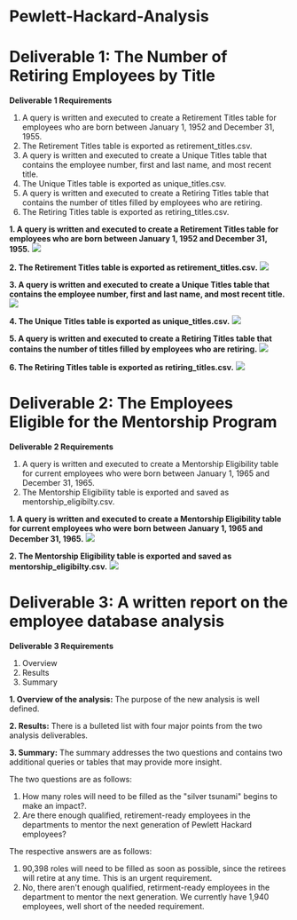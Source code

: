 # Pewlett-Hackard-Analysis


# Deliverable 1: The Number of Retiring Employees by Title
**Deliverable 1 Requirements**
1. A query is written and executed to create a Retirement Titles table for employees who are born between January 1, 1952 and December 31, 1955.
2. The Retirement Titles table is exported as retirement_titles.csv.
3. A query is written and executed to create a Unique Titles table that contains the employee number, first and last name, and most recent title.
4. The Unique Titles table is exported as unique_titles.csv.
5. A query is written and executed to create a Retiring Titles table that contains the number of titles filled by employees who are retiring.
6. The Retiring Titles table is exported as retiring_titles.csv.

**1. A query is written and executed to create a Retirement Titles table for employees who are born between January 1, 1952 and December 31, 1955.**
![](Resources/Photo1.1.png)

**2. The Retirement Titles table is exported as retirement_titles.csv.**
![](Resources/Photo2.1.png)

**3. A query is written and executed to create a Unique Titles table that contains the employee number, first and last name, and most recent title.**
![](Resources/Photo3.1.png)

**4. The Unique Titles table is exported as unique_titles.csv.**
![](Resources/Photo4.1.png)

**5. A query is written and executed to create a Retiring Titles table that contains the number of titles filled by employees who are retiring.**
![](Resources/Photo5.1.png)

**6. The Retiring Titles table is exported as retiring_titles.csv.**
![](Resources/Photo6.1.png)



# Deliverable 2: The Employees Eligible for the Mentorship Program
**Deliverable 2 Requirements**
1. A query is written and executed to create a Mentorship Eligibility table for current employees who were born between January 1, 1965 and December 31, 1965.
2. The Mentorship Eligibility table is exported and saved as mentorship_eligibilty.csv. 

**1. A query is written and executed to create a Mentorship Eligibility table for current employees who were born between January 1, 1965 and December 31, 1965.**
![](Resources/Photo1.2.png)

**2. The Mentorship Eligibility table is exported and saved as mentorship_eligibilty.csv.** 
![](Resources/Photo2.2.png)

# Deliverable 3: A written report on the employee database analysis
**Deliverable 3 Requirements** 
1. Overview
2. Results
3. Summary 

**1. Overview of the analysis:**
The purpose of the new analysis is well defined.
        
**2. Results:**
There is a bulleted list with four major points from the two analysis deliverables.

**3. Summary:**
The summary addresses the two questions and contains two additional queries or tables that may provide more insight.

The two questions are as follows:
1) How many roles will need to be filled as the "silver tsunami" begins to make an impact?.
2) Are there enough qualified, retirement-ready employees in the departments to mentor the next generation of Pewlett Hackard employees?

The respective answers are as follows:
1. 90,398 roles will need to be filled as soon as possible, since the retirees will retire at any time. This is an urgent requirement.
2. No, there aren't enough qualified, retirment-ready employees in the department to mentor the next generation. We currently have 1,940 employees, well short of the needed requirement. 
